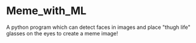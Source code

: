 # Meme_with_ML
A python program which can detect faces in images and place "thugh life" glasses on the eyes to create a meme image!
